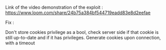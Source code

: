 Link of the video demonstration of the exploit :
https://www.loom.com/share/24b75a384bf544719eadd83e8d2eefae

Fix : 

Don't store cookies privilege as a bool, check server side if that cookie is still up-to-date and if it has privileges. Generate cookies upon connection, with a timeout
